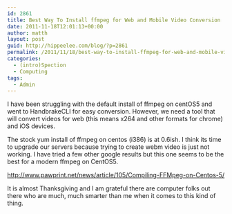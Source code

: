 ```yaml
---
id: 2861
title: Best Way To Install ffmpeg for Web and Mobile Video Conversion
date: 2011-11-18T12:01:13+00:00
author: matth
layout: post
guid: http://hippeelee.com/blog/?p=2861
permalink: /2011/11/18/best-way-to-install-ffmpeg-for-web-and-mobile-video-conversion/
categories:
  - (intro)Spection
  - Computing
tags:
  - Admin
---
```

I have been struggling with the default install of ffmpeg on centOS5 and went to HandbrakeCLI for easy conversion. However, we need a tool that will convert videos for web (this means x264 and other formats for chrome) and iOS devices. 

The stock yum install of ffmpeg on centos (i386) is at 0.6ish. I think its time to upgrade our servers because trying to create webm video is just not working. I have tried a few other google results but this one seems to be the best for a modern ffmpeg on CentOS5.

<http://www.pawprint.net/news/article/105/Compiling-FFMpeg-on-Centos-5/>

It is almost Thanksgiving and I am grateful there are computer folks out there who are much, much smarter than me when it comes to this kind of thing.